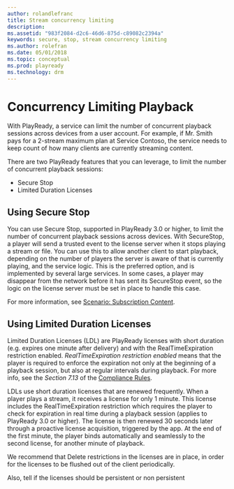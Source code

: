 ```yaml
---
author: rolandlefranc
title: Stream concurrency limiting
description:
ms.assetid: "983f2084-d2c6-46d6-875d-c89082c2394a"
keywords: secure, stop, stream concurrency limiting
ms.author: rolefran
ms.date: 05/01/2018
ms.topic: conceptual
ms.prod: playready
ms.technology: drm
---
```



# Concurrency Limiting Playback

With PlayReady, a service can limit the number of concurrent playback sessions across devices from a user account. For example, if Mr. Smith pays for a 2-stream maximum plan at Service Contoso, the service needs to keep count of how many clients are currently streaming content.

There are two PlayReady features that you can leverage, to limit the number of concurrent playback sessions:

* Secure Stop
* Limited Duration Licenses

## Using Secure Stop

You can use Secure Stop, supported in PlayReady 3.0 or higher, to limit the number of concurrent playback sessions across devices.
With SecureStop, a player will send a trusted event to the license server when it stops playing a stream or file. You can use this to allow another client to start playback, depending on the number of players the server is aware of that is currently playing, and the service logic. This is the preferred option, and is implemented by several large services. In some cases, a player may disappear from the network before it has sent its SecureStop event, so the logic on the license server must be set in place to handle this case.

For more information, see [Scenario: Subscription Content](scenario-subscription-content.md).

## Using Limited Duration Licenses

Limited Duration Licenses (LDL) are PlayReady licenses with short duration (e.g. expires one minute after delivery) and with the RealTimeExpiration restriction enabled. *RealTimeExpiration restriction enabled* means that the player is required to enforce the expiration not only at the beginning of a playback session, but also at regular intervals during playback. For more info, see the *Section 7.13* of the [Compliance Rules](https://www.microsoft.com/playready/licensing/compliance/).

LDLs use short duration licenses that are renewed frequently. When a player plays a stream, it receives a license for only 1 minute. This license includes the RealTimeExpiration restriction which requires the player to check for expiration in real time during a playback session (applies to PlayReady 3.0 or higher). The license is then renewed 30 seconds later through a proactive license acquisition, triggered by the app. At the end of the first minute, the player binds automatically and seamlessly to the second license, for another minute of playback.

We recommend that Delete restrictions in the licenses are in place, in order for the licenses to be flushed out of the client periodically.

Also, tell if the licenses should be persistent or non persistent
